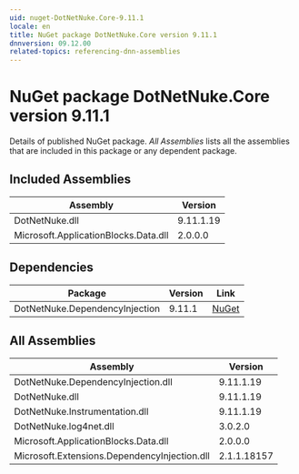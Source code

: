 ```yaml
---
uid: nuget-DotNetNuke.Core-9.11.1
locale: en
title: NuGet package DotNetNuke.Core version 9.11.1
dnnversion: 09.12.00
related-topics: referencing-dnn-assemblies
---
```


# NuGet package DotNetNuke.Core version 9.11.1
Details of published NuGet package.
*All Assemblies* lists all the assemblies that are included in this package or any dependent package.

## Included Assemblies

|Assembly|Version|
|---|---|
|DotNetNuke.dll|9.11.1.19|
|Microsoft.ApplicationBlocks.Data.dll|2.0.0.0|

## Dependencies

|Package|Version|Link|
|---|---|---|
|DotNetNuke.DependencyInjection|9.11.1|[NuGet](https://www.nuget.org/packages/DotNetNuke.DependencyInjection/9.11.1)|

## All Assemblies

|Assembly|Version|
|---|---|
|DotNetNuke.DependencyInjection.dll|9.11.1.19|
|DotNetNuke.dll|9.11.1.19|
|DotNetNuke.Instrumentation.dll|9.11.1.19|
|DotNetNuke.log4net.dll|3.0.2.0|
|Microsoft.ApplicationBlocks.Data.dll|2.0.0.0|
|Microsoft.Extensions.DependencyInjection.dll|2.1.1.18157|


